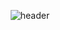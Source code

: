 <div align="center">
<!--
**zestbear/zestbear** is a ✨ _special_ ✨ repository because its `README.md` (this file) appears on your GitHub profile.
Here are some ideas to get you started:
- 🔭 I’m currently working on ...
- 🌱 I’m currently learning ...
- 👯 I’m looking to collaborate on ...
- 🤔 I’m looking for help with ...
- 💬 Ask me about ...
- 📫 How to reach me: ...
 - 😄 Pronouns: ...
 - ⚡ Fun fact: ...
 -->

![header](https://capsule-render.vercel.app/api?type=waving&color=90ee90&height=180&section=header&text=zestbear&fontSize=70)

<!--

🎓 중앙대학교 소프트웨어학과 |  2019.03 ~

 <a href="https://github.com/zestbear"><img align="center" style="height:180px" src="https://github-readme-stats.vercel.app/api/top-langs/?username=zestbear&layout=compact&theme=nord&hide_border=true" /></a>
 
 [![Solved.ac Profile](http://mazassumnida.wtf/api/v2/generate_badge?boj=zestbear)](https://solved.ac/zestbear/)
 -->
